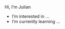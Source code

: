  Hi, I’m Julian
- I’m interested in ...
- I’m currently learning ...

<!---
julRusVal/julRusVal is a ✨ special ✨ repository because its `README.md` (this file) appears on your GitHub profile.
You can click the Preview link to take a look at your changes.
--->
